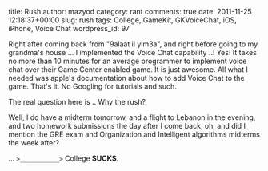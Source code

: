 title: Rush
author: mazyod
category: rant
comments: true
date: 2011-11-25 12:18:37+00:00
slug: rush
tags: College, GameKit, GKVoiceChat, iOS, iPhone, Voice Chat
wordpress_id: 97

Right after coming back from "9alaat il yim3a", and right before going to my grandma's house ... I implemented the Voice Chat capability ..! Yes! It takes no more than 10 minutes for an average programmer to implement voice chat over their Game Center enabled game. It is just awesome. All what I needed was apple's documentation about how to add Voice Chat to the game. That's it. No Googling for tutorials and such.

The real question here is .. Why the rush?

Well, I do have a midterm tomorrow, and a flight to Lebanon in the evening, and two homework submissions the day after I come back, oh, and did I mention the GRE exam and Organization and Intelligent algorithms midterms the week after?

... `>___________>` College **SUCKS**.
